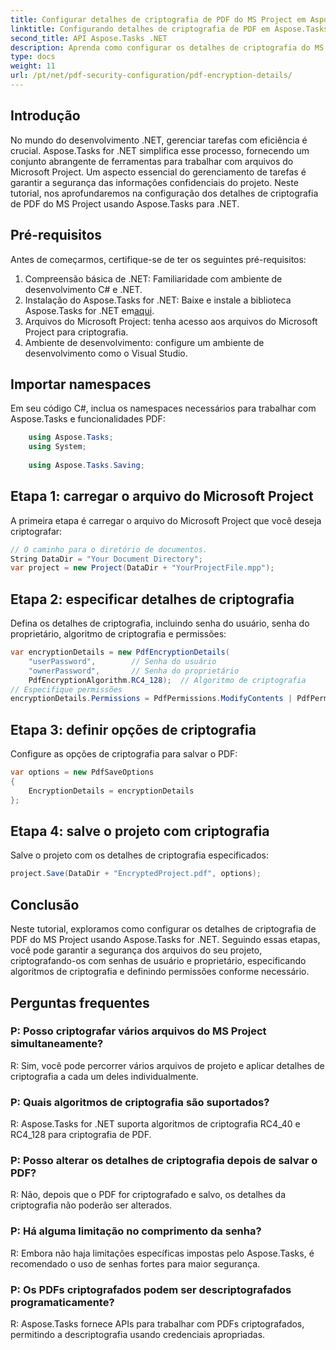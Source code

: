 ```yaml
---
title: Configurar detalhes de criptografia de PDF do MS Project em Aspose.Tasks
linktitle: Configurando detalhes de criptografia de PDF em Aspose.Tasks
second_title: API Aspose.Tasks .NET
description: Aprenda como configurar os detalhes de criptografia do MS Project PDF em Aspose.Tasks for .NET. Proteja seus arquivos de projeto com senhas de usuário e proprietário.
type: docs
weight: 11
url: /pt/net/pdf-security-configuration/pdf-encryption-details/
---
```

## Introdução
No mundo do desenvolvimento .NET, gerenciar tarefas com eficiência é crucial. Aspose.Tasks for .NET simplifica esse processo, fornecendo um conjunto abrangente de ferramentas para trabalhar com arquivos do Microsoft Project. Um aspecto essencial do gerenciamento de tarefas é garantir a segurança das informações confidenciais do projeto. Neste tutorial, nos aprofundaremos na configuração dos detalhes de criptografia de PDF do MS Project usando Aspose.Tasks para .NET.
## Pré-requisitos
Antes de começarmos, certifique-se de ter os seguintes pré-requisitos:
1. Compreensão básica de .NET: Familiaridade com ambiente de desenvolvimento C# e .NET.
2.  Instalação do Aspose.Tasks for .NET: Baixe e instale a biblioteca Aspose.Tasks for .NET em[aqui](https://releases.aspose.com/tasks/net/).
3. Arquivos do Microsoft Project: tenha acesso aos arquivos do Microsoft Project para criptografia.
4. Ambiente de desenvolvimento: configure um ambiente de desenvolvimento como o Visual Studio.

## Importar namespaces
Em seu código C#, inclua os namespaces necessários para trabalhar com Aspose.Tasks e funcionalidades PDF:
```csharp
    using Aspose.Tasks;
    using System;
    
    using Aspose.Tasks.Saving;
```
## Etapa 1: carregar o arquivo do Microsoft Project
A primeira etapa é carregar o arquivo do Microsoft Project que você deseja criptografar:
```csharp
// O caminho para o diretório de documentos.
String DataDir = "Your Document Directory";
var project = new Project(DataDir + "YourProjectFile.mpp");
```
## Etapa 2: especificar detalhes de criptografia
Defina os detalhes de criptografia, incluindo senha do usuário, senha do proprietário, algoritmo de criptografia e permissões:
```csharp
var encryptionDetails = new PdfEncryptionDetails(
    "userPassword",        // Senha do usuário
    "ownerPassword",       // Senha do proprietário
    PdfEncryptionAlgorithm.RC4_128);  // Algoritmo de criptografia
// Especifique permissões
encryptionDetails.Permissions = PdfPermissions.ModifyContents | PdfPermissions.ModifyAnnotations;
```
## Etapa 3: definir opções de criptografia
Configure as opções de criptografia para salvar o PDF:
```csharp
var options = new PdfSaveOptions
{
    EncryptionDetails = encryptionDetails
};
```
## Etapa 4: salve o projeto com criptografia
Salve o projeto com os detalhes de criptografia especificados:
```csharp
project.Save(DataDir + "EncryptedProject.pdf", options);
```

## Conclusão
Neste tutorial, exploramos como configurar os detalhes de criptografia de PDF do MS Project usando Aspose.Tasks for .NET. Seguindo essas etapas, você pode garantir a segurança dos arquivos do seu projeto, criptografando-os com senhas de usuário e proprietário, especificando algoritmos de criptografia e definindo permissões conforme necessário.
## Perguntas frequentes
### P: Posso criptografar vários arquivos do MS Project simultaneamente?
R: Sim, você pode percorrer vários arquivos de projeto e aplicar detalhes de criptografia a cada um deles individualmente.
### P: Quais algoritmos de criptografia são suportados?
R: Aspose.Tasks for .NET suporta algoritmos de criptografia RC4_40 e RC4_128 para criptografia de PDF.
### P: Posso alterar os detalhes de criptografia depois de salvar o PDF?
R: Não, depois que o PDF for criptografado e salvo, os detalhes da criptografia não poderão ser alterados.
### P: Há alguma limitação no comprimento da senha?
R: Embora não haja limitações específicas impostas pelo Aspose.Tasks, é recomendado o uso de senhas fortes para maior segurança.
### P: Os PDFs criptografados podem ser descriptografados programaticamente?
R: Aspose.Tasks fornece APIs para trabalhar com PDFs criptografados, permitindo a descriptografia usando credenciais apropriadas.